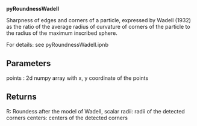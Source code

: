 **pyRoundnessWadell**

Sharpness of edges and corners of a particle, expressed by Wadell (1932) as the ratio of the average radius of curvature of corners of the particle to the radius of the maximum inscribed sphere.

For details: see pyRoundnessWadell.ipnb

Parameters
----------
points : 2d numpy array with x, y coordinate of the points


Returns
-------
 R:  Roundess after the model of Wadell,  scalar
 radii: radii of the detected corners
 centers: centers of the detected corners
    


